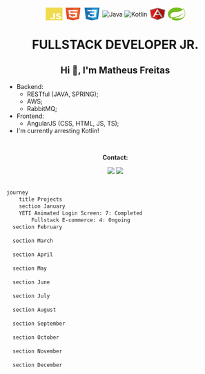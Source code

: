<div align="center" style="display: inline_block"><br>
  <img align="center" alt="Js" height="30" width="40" src="https://raw.githubusercontent.com/devicons/devicon/master/icons/javascript/javascript-plain.svg">
  <img align="center" alt="HTML" height="30" width="40" src="https://raw.githubusercontent.com/devicons/devicon/master/icons/html5/html5-original.svg">
  <img align="center" alt="CSS" height="30" width="40" src="https://raw.githubusercontent.com/devicons/devicon/master/icons/css3/css3-original.svg">
  <img align="center" alt="Java" height="30" width="40" src="https://cdn.jsdelivr.net/gh/devicons/devicon/icons/java/java-original.svg" />
  <img align="center" alt="Kotlin" height="30" width="40" src="https://cdn.jsdelivr.net/gh/devicons/devicon/icons/kotlin/kotlin-original.svg" />
  <img align="center" alt="Angular" height="30" width="40" src="https://github.com/devicons/devicon/blob/v2.15.1/icons/angularjs/angularjs-original.svg" />
  <img align="center" alt="Spring" height="30" width="40" src="https://github.com/devicons/devicon/blob/v2.15.1/icons/spring/spring-original.svg" /> 
</div>

<h1 align="center">FULLSTACK DEVELOPER JR.</h1>

<h2 align="center">Hi 👋, I'm Matheus Freitas</h2>

- Backend:
   - RESTful (JAVA, SPRING);
   - AWS;
   - RabbitMQ;
- Frontend:
   - AngularJS (CSS, HTML, JS, TS);
- I'm currently arresting Kotlin!

<br>

<p align="center"><strong> Contact: </strong></p>
<div align="center"> 
  <a href = "mailto:mathffreitas@hotmail.com"><img src="https://img.shields.io/badge/-Gmail-%23333?style=for-the-badge&logo=gmail&logoColor=white" target="_blank"></a>
  <a href="https://www.linkedin.com/in/matheusfilipefreitas/" target="_blank"><img src="https://img.shields.io/badge/-LinkedIn-%230077B5?style=for-the-badge&logo=linkedin&logoColor=white" target="_blank"></a>  
</div>

<br>

```mermaid
journey
	title Projects
	section January
    YETI Animated Login Screen: 7: Completed
		Fullstack E-commerce: 4: Ongoing
  section February
  
  section March 
  
  section April 
  
  section May 
  
  section June 
  
  section July 
  
  section August  
  
  section September  
  
  section October  
  
  section November  
  
  section December  
```
